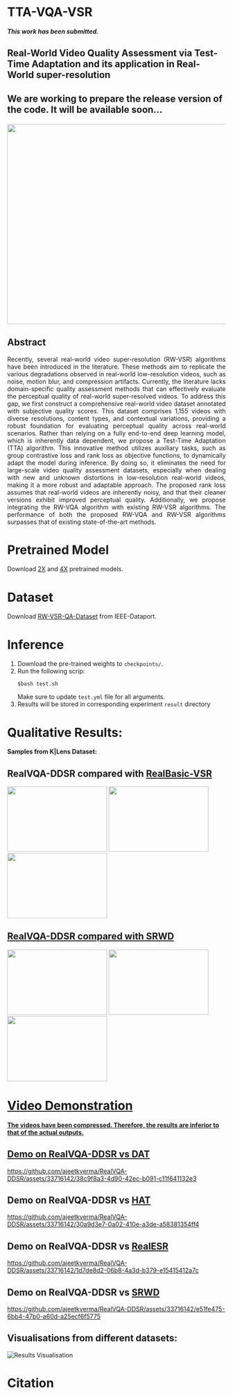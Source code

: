# TTA-VQA-VSR
**_This work has been submitted._**

<h2>Real-World Video Quality Assessment via Test-Time Adaptation and its application in Real-World super-resolution

**<h2>We are working to prepare the release version of the code. It will be available soon...**
<p>
  <img width="640" height="460" src="https://www.jaggaer.com/app/uploads/2022/09/Jaggaer-Software-Releases-1048x640.jpg">
</p>



## Abstract

<div style="text-align: justify">
Recently, several real-world video super-resolution (RW-VSR) algorithms have been introduced in the literature. These methods aim to replicate the various degradations observed in real-world low-resolution videos, such as noise, motion blur, and compression artifacts.
Currently, the literature lacks domain-specific quality assessment methods that can effectively evaluate the perceptual quality of real-world super-resolved videos. To address this gap, we first construct a comprehensive real-world video dataset annotated with subjective quality scores. This dataset comprises 1,155 videos with diverse resolutions, content types, and contextual variations, providing a robust foundation for evaluating perceptual quality across real-world scenarios. Rather than relying on a fully
end-to-end deep learning model, which is inherently data dependent, we propose a Test-Time Adaptation (TTA) algorithm. This innovative method utilizes auxiliary tasks, such as group contrastive loss and rank loss as objective functions, to dynamically adapt the model during inference. By doing so, it eliminates the need for large-scale video quality assessment datasets, especially when dealing with new and unknown distortions in low-resolution real-world videos, making it a more robust and adaptable approach. The proposed rank loss assumes that real-world videos are inherently noisy, and that their cleaner versions exhibit improved perceptual quality. Additionally, we propose integrating the RW-VQA algorithm with existing RW-VSR algorithms. The performance of both the proposed RW-VQA and RW-VSR algorithms surpasses that of existing state-of-the-art methods. 
</div>


# Pretrained Model

Download [2X](https://drive.google.com/drive/u/0/folders/1-TM-IzzL9DqIetmdJmDNndBdGs4wmsSR) and [4X](https://drive.google.com/drive/u/0/folders/1eCJdxf_g-Zg7t02mdpztVxpImf-XodBe) pretrained models.

# Dataset

Download [RW-VSR-QA-Dataset](https://ieee-dataport.org/documents/rw-vqa-dataset) from IEEE-Dataport.


# Inference
1. Download the pre-trained weights to `checkpoints/`.
2. Run the following scrip:
   ```
   $bash test.sh
   ```
   Make sure to update ```test.yml``` file for all arguments.
3. Results will be stored in corresponding experiment ```result``` directory 

# Qualitative Results:
**Samples from K|Lens Dataset:**
## RealVQA-DDSR compared with [RealBasic-VSR](https://github.com/ajeetkverma/RealBasicVSR)

<p float="left">
  <img width="230" height="150" src="https://github.com/ajeetkverma/RealVQA-DDSR/blob/main/resource/slider1_rbvsr.png"> <a href="https://interacty.me/projects/68c7327276e9827f">
  <img width="230" height="150" src="https://github.com/ajeetkverma/RealVQA-DDSR/blob/main/resource/slider2_rbvsr.png"> <a href="https://interacty.me/projects/68c7327276e9827f">
  <img width="230" height="150" src="https://github.com/ajeetkverma/RealVQA-DDSR/blob/main/resource/slider3_rbvsr.png"> <a href="https://interacty.me/projects/68c7327276e9827f">
</p>
    
## RealVQA-DDSR compared with [SRWD](https://openaccess.thecvf.com/content/CVPR2023W/NTIRE/papers/Jeelani_Expanding_Synthetic_Real-World_Degradations_for_Blind_Video_Super_Resolution_CVPRW_2023_paper.pdf)

<p float="left">
  <img width="230" height="150" src="https://github.com/ajeetkverma/RealVQA-DDSR/blob/main/resource/slider1_srwd.png"> <a href="https://interacty.me/projects/ca92568308c4271d">
  <img width="230" height="150" src="https://github.com/ajeetkverma/RealVQA-DDSR/blob/main/resource/slider2_srwd.png"> <a href="https://interacty.me/projects/ca92568308c4271d">
  <img width="230" height="150" src="https://github.com/ajeetkverma/RealVQA-DDSR/blob/main/resource/slider3_srwd.png"> <a href="https://interacty.me/projects/ca92568308c4271d">
</p>

# Video Demonstration
**The videos have been compressed. Therefore, the results are inferior to that of the actual outputs.**

## Demo on RealVQA-DDSR vs [DAT](https://github.com/zhengchen1999/DAT)
https://github.com/ajeetkverma/RealVQA-DDSR/assets/33716142/38c9f8a3-4d90-42ec-b091-c11f641132e3

## Demo on RealVQA-DDSR vs [HAT](https://github.com/jiawangbai/HAT)
https://github.com/ajeetkverma/RealVQA-DDSR/assets/33716142/30a9d3e7-0a02-410e-a3de-a58381354ff4

## Demo on RealVQA-DDSR vs [RealESR](https://github.com/xinntao/Real-ESRGAN)
https://github.com/ajeetkverma/RealVQA-DDSR/assets/33716142/1d7de8d2-06b8-4a3d-b379-e15415412a7c 

## Demo on RealVQA-DDSR vs [SRWD](https://openaccess.thecvf.com/content/CVPR2023W/NTIRE/papers/Jeelani_Expanding_Synthetic_Real-World_Degradations_for_Blind_Video_Super_Resolution_CVPRW_2023_paper.pdf)
https://github.com/ajeetkverma/RealVQA-DDSR/assets/33716142/e51fe475-6bb4-47b0-a60d-a25ecf6f5775









## Visualisations from different datasets:

![Results Visualisation](https://github.com/ajeetkverma/RealVQA-DDSR/blob/main/resource/aj_ddsr_results.png)

# Citation
````

